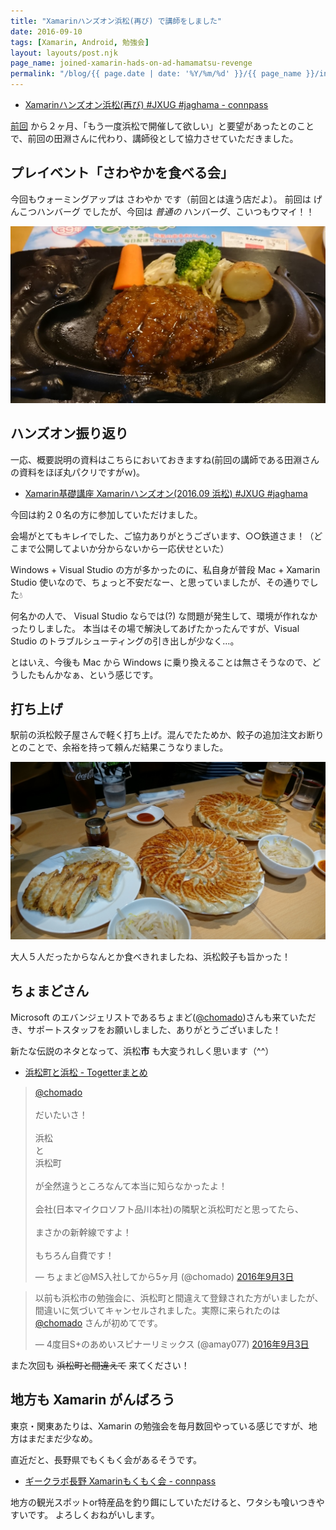 ```yaml
---
title: "Xamarinハンズオン浜松(再び) で講師をしました"
date: 2016-09-10
tags: [Xamarin, Android, 勉強会]
layout: layouts/post.njk
page_name: joined-xamarin-hads-on-ad-hamamatsu-revenge
permalink: "/blog/{{ page.date | date: '%Y/%m/%d' }}/{{ page_name }}/index.html"
---
```


* [Xamarinハンズオン浜松(再び) #JXUG #jaghama - connpass](http://jaghama.connpass.com/event/37686/)

<!--more-->

[前回](/blog/2016/07/10/joined_xamarin_hads_on_ad_hamamatsu/) から２ヶ月、「もう一度浜松で開催して欲しい」と要望があったとのことで、前回の田淵さんに代わり、講師役として協力させていただきました。

## プレイベント「さわやかを食べる会」

今回もウォーミングアップは さわやか です（前回とは違う店だよ）。
前回は げんこつハンバーグ でしたが、今回は *普通の* ハンバーグ、こいつもウマイ！！

![](/img/posts/joined_xamarin_hands_on_ad_hamamatsu_2_01.JPG)

## ハンズオン振り返り

一応、概要説明の資料はこちらにおいておきますね(前回の講師である田淵さんの資料をほぼ丸パクリですがｗ)。

* [Xamarin基礎講座 Xamarinハンズオン(2016.09 浜松) #JXUG #jaghama](http://www.slideshare.net/amay077/xamarin-xamarin201609-jxug-jaghama)

今回は約２０名の方に参加していただけました。

会場がとてもキレイでした、ご協力ありがとうございます、○○鉄道さま！（どこまで公開してよいか分からないから一応伏せといた）

Windows + Visual Studio の方が多かったのに、私自身が普段 Mac + Xamarin Studio 使いなので、ちょっと不安だなー、と思っていましたが、その通りでした💧

何名かの人で、 Visual Studio ならでは(?) な問題が発生して、環境が作れなかったりしました。
本当はその場で解決してあげたかったんですが、Visual Studio のトラブルシューティングの引き出しが少なく…。

とはいえ、今後も Mac から Windows に乗り換えることは無さそうなので、どうしたもんかなぁ、という感じです。

## 打ち上げ

駅前の浜松餃子屋さんで軽く打ち上げ。混んでたためか、餃子の追加注文お断りとのことで、余裕を持って頼んだ結果こうなりました。

![](/img/posts/joined_xamarin_hands_on_ad_hamamatsu_2_02.JPG)

大人５人だったからなんとか食べきれましたね、浜松餃子も旨かった！

## ちょまどさん

Microsoft のエバンジェリストであるちょまど([@chomado](https://twitter.com/chomado))さんも来ていただき、サポートスタッフをお願いしました、ありがとうございました！

新たな伝説のネタとなって、浜松**市** も大変うれしく思います（^^）

* [浜松町と浜松 - Togetterまとめ](http://togetter.com/li/1020144)

<blockquote class="twitter-tweet" data-conversation="none" data-lang="ja"><p lang="ja" dir="ltr"><a href="https://twitter.com/chomado">@chomado</a> <br><br>だいたいさ！<br><br>浜松<br>と<br>浜松町<br><br>が全然違うところなんて本当に知らなかったよ！<br><br>会社(日本マイクロソフト品川本社)の隣駅と浜松町だと思ってたら、<br><br>まさかの新幹線ですよ！<br><br>もちろん自費です！</p>&mdash; ちょまど@MS入社してから5ヶ月 (@chomado) <a href="https://twitter.com/chomado/status/771907617555828740">2016年9月3日</a></blockquote>
<script async src="//platform.twitter.com/widgets.js" charset="utf-8"></script>

<blockquote class="twitter-tweet" data-lang="ja"><p lang="ja" dir="ltr">以前も浜松市の勉強会に、浜松町と間違えて登録された方がいましたが、間違いに気づいてキャンセルされました。実際に来られたのは <a href="https://twitter.com/chomado">@chomado</a> さんが初めてです。</p>&mdash; 4度目S+のあめいスピナーリミックス (@amay077) <a href="https://twitter.com/amay077/status/771913137792491520">2016年9月3日</a></blockquote>
<script async src="//platform.twitter.com/widgets.js" charset="utf-8"></script>

また次回も ~~浜松町と間違えて~~ 来てください！

## 地方も Xamarin がんばろう

東京・関東あたりは、Xamarin の勉強会を毎月数回やっている感じですが、地方はまだまだ少なめ。

直近だと、長野県でもくもく会があるそうです。

* [ギークラボ長野 Xamarinもくもく会 - connpass](http://glnagano.connpass.com/event/39782/)

地方の観光スポットor特産品を釣り餌にしていただけると、ワタシも喰いつきやすいです。
よろしくおねがいします。